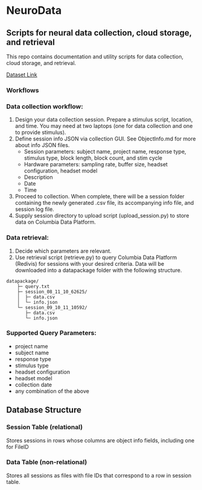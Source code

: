 # NeuroData
## Scripts for neural data collection, cloud storage, and retrieval
This repo contains documentation and utility scripts for data collection, cloud storage, and retrieval.

[Dataset Link](https://redivis.com/workspace/datasets/5e8n-ctqvm09q7)

### **Workflows**

### Data collection workflow:
1. Design your data collection session. Prepare a stimulus script, location, and time. You may need at two laptops (one for data collection and one to provide stimulus).
2. Define session info JSON via collection GUI. See ObjectInfo.md for more about info JSON files.
    - Session parameters: subject name, project name, response type, stimulus type, block length, block count, and stim cycle
    - Hardware parameters: sampling rate, buffer size, headset configuration, headset model
    - Description
    - Date
    - Time
3. Proceed to collection. When complete, there will be a session folder containing the newly generated .csv file, its accompanying info file, and session log file.
4. Supply session directory to upload script (upload_session.py) to store data on Columbia Data Platform.

### Data retrieval:
1. Decide which parameters are relevant.
2. Use retrieval script (retrieve.py) to query Columbia Data Platform (Redivis) for sessions with your desired criteria. Data will be downloaded into a datapackage folder with the following structure.

```
datapackage/
    ├─ query.txt
    ├─ session_08_11_10_62625/
    │  ├─ data.csv
    │  └─ info.json
    └─ session_09_10_11_10592/
       ├─ data.csv
       └─ info.json
```

### Supported Query Parameters:
- project name
- subject name
- response type
- stimulus type
- headset configuration
- headset model
- collection date
- any combination of the above
    
## Database Structure
### Session Table (relational)
Stores sessions in rows whose columns are object info fields, including one for FileID

### Data Table (non-relational)
Stores all sessions as files with file IDs that correspond to a row in session table.
